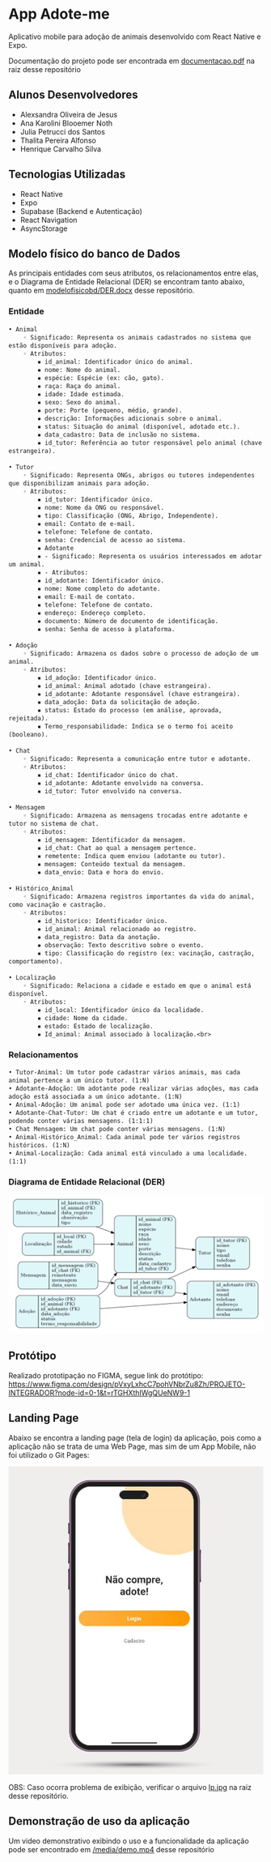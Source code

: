 # App Adote-me

Aplicativo mobile para adoção de animais desenvolvido com React Native e Expo.<br>

Documentação do projeto pode ser encontrada em [documentacao.pdf](./documentacao.pdf) na raiz desse repositório<br>

## Alunos Desenvolvedores

- Alexsandra Oliveira de Jesus
- Ana Karolini Blooemer Noth
- Julia Petrucci dos Santos
- Thalita Pereira Alfonso
- Henrique Carvalho Silva

## Tecnologias Utilizadas

- React Native
- Expo
- Supabase (Backend e Autenticação)
- React Navigation
- AsyncStorage

## Modelo físico do banco de Dados

As principais entidades com seus atributos, os relacionamentos entre elas, e o Diagrama de Entidade Relacional (DER) se encontram tanto abaixo, quanto em [modelofisicobd/DER.docx](./modelofisicobd/DER.docx) desse repositório. 

<h3>Entidade</h3>

    • Animal
        ◦ Significado: Representa os animais cadastrados no sistema que estão disponíveis para adoção.
        ◦ Atributos: 
            ▪ id_animal: Identificador único do animal.
            ▪ nome: Nome do animal.
            ▪ espécie: Espécie (ex: cão, gato).
            ▪ raça: Raça do animal.
            ▪ idade: Idade estimada.
            ▪ sexo: Sexo do animal.
            ▪ porte: Porte (pequeno, médio, grande).
            ▪ descrição: Informações adicionais sobre o animal.
            ▪ status: Situação do animal (disponível, adotado etc.).
            ▪ data_cadastro: Data de inclusão no sistema.
            ▪ id_tutor: Referência ao tutor responsável pelo animal (chave estrangeira).

    • Tutor
        ◦ Significado: Representa ONGs, abrigos ou tutores independentes que disponibilizam animais para adoção.
        ◦ Atributos:
            ▪ id_tutor: Identificador único.
            ▪ nome: Nome da ONG ou responsável.
            ▪ tipo: Classificação (ONG, Abrigo, Independente).
            ▪ email: Contato de e-mail.
            ▪ telefone: Telefone de contato.
            ▪ senha: Credencial de acesso ao sistema.
            ▪ Adotante
            ▪ - Significado: Representa os usuários interessados em adotar um animal.
            ▪ - Atributos:
            ▪ id_adotante: Identificador único.
            ▪ nome: Nome completo do adotante.
            ▪ email: E-mail de contato.
            ▪ telefone: Telefone de contato.
            ▪ endereço: Endereço completo.
            ▪ documento: Número de documento de identificação.
            ▪ senha: Senha de acesso à plataforma.

    • Adoção
        ◦ Significado: Armazena os dados sobre o processo de adoção de um animal.
        ◦ Atributos:
            ▪ id_adoção: Identificador único.
            ▪ id_animal: Animal adotado (chave estrangeira).
            ▪ id_adotante: Adotante responsável (chave estrangeira).
            ▪ data_adoção: Data da solicitação de adoção.
            ▪ status: Estado do processo (em análise, aprovada, rejeitada).
            ▪ Termo_responsabilidade: Indica se o termo foi aceito (booleano).

    • Chat
        ◦ Significado: Representa a comunicação entre tutor e adotante.
        ◦ Atributos:
            ▪ id_chat: Identificador único do chat.
            ▪ id_adotante: Adotante envolvido na conversa.
            ▪ id_tutor: Tutor envolvido na conversa.

    • Mensagem
        ◦ Significado: Armazena as mensagens trocadas entre adotante e tutor no sistema de chat.
        ◦ Atributos:
            ▪ id_mensagem: Identificador da mensagem.
            ▪ id_chat: Chat ao qual a mensagem pertence.
            ▪ remetente: Indica quem enviou (adotante ou tutor).
            ▪ mensagem: Conteúdo textual da mensagem.
            ▪ data_envio: Data e hora do envio.

    • Histórico_Animal
        ◦ Significado: Armazena registros importantes da vida do animal, como vacinação e castração.
        ◦ Atributos:
            ▪ id_historico: Identificador único.
            ▪ id_animal: Animal relacionado ao registro.
            ▪ data_registro: Data da anotação.
            ▪ observação: Texto descritivo sobre o evento.
            ▪ tipo: Classificação do registro (ex: vacinação, castração, comportamento).

    • Localização
        ◦ Significado: Relaciona a cidade e estado em que o animal está disponível.
        ◦ Atributos:
            ▪ id_local: Identificador único da localidade.
            ▪ cidade: Nome da cidade.
            ▪ estado: Estado de localização.
            ▪ Id_animal: Animal associado à localização.<br>


<h3>Relacionamentos</h3>

    • Tutor-Animal: Um tutor pode cadastrar vários animais, mas cada animal pertence a um único tutor. (1:N)
    • Adotante-Adoção: Um adotante pode realizar várias adoções, mas cada adoção está associada a um único adotante. (1:N)
    • Animal-Adoção: Um animal pode ser adotado uma única vez. (1:1)
    • Adotante-Chat-Tutor: Um chat é criado entre um adotante e um tutor, podendo conter várias mensagens. (1:1:1)
    • Chat Mensagem: Um chat pode conter várias mensagens. (1:N)
    • Animal-Histórico_Animal: Cada animal pode ter vários registros históricos. (1:N)
    • Animal-Localização: Cada animal está vinculado a uma localidade. (1:1)


<h3>Diagrama de Entidade Relacional (DER)</h3>



![DER](./modelofisicobd/DER.png)<br>


## Protótipo

Realizado prototipação no FIGMA, segue link do protótipo: https://www.figma.com/design/pVxyLxhcC7pohVNbrZu8Zh/PROJETO-INTEGRADOR?node-id=0-1&t=rTGHXthIWgQUeNW9-1

## Landing Page

Abaixo se encontra a landing page (tela de login) da aplicação, pois como a aplicação não se trata de uma Web Page, mas sim de um App Mobile, não foi utilizado o Git Pages:

![Landing Page](./lp.jpg)<br>

OBS: Caso ocorra problema de exibição, verificar o arquivo [lp.jpg](./lp.jpg) na raiz desse repositório.

## Demonstração de uso da aplicação

Um video demonstrativo exibindo o uso e a funcionalidade da aplicação pode ser encontrado em [/media/demo.mp4](./media/demo.mp4) desse repositório



